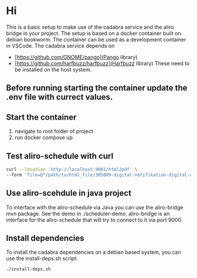 # Hi

This is a basic setup to make use of the cadabra service and the aliro bridge in your project. 
The setup is based on a docker container built on debian bookworm.
The container can be used as a development container in VSCode.
The cadabra service depends on
- [https://github.com/GNOME/pango](Pango library)
- [https://github.com/harfbuzz/harfbuzz](Harfbuzz library)
These need to be installed on the host system.


## Before running starting the container update the .env file with currect values.

## Start the container
1. navigate to root folder of project
2. run docker compose up

## Test aliro-schedule with curl
```bash
curl --location 'http://localhost:9001/html2pdf' \
--form 'file=@"/path/to/html_file/305809-digital-notifikation-digital-notifikation.html"'
```

## Use aliro-scehdule in java project
To interface with the aliro-schedule via Java you can use the aliro-bridge mvn package. See the demo in ./scheduler-demo. 
aliro-bridge is an interface for the aliro-schedule that will try to connect to it via port 9000.


## Install dependencies
To install the cadabra dependencies on a debian based system, you can use the install-deps.sh script:
```bash
./install-deps.sh
```
